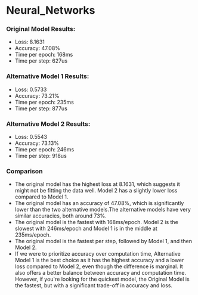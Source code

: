 # Neural_Networks

### Original Model Results:
- Loss: 8.1631
- Accuracy: 47.08%
- Time per epoch: 168ms
- Time per step: 627us


### Alternative Model 1 Results:
- Loss: 0.5733
- Accuracy: 73.21%
- Time per epoch: 235ms
- Time per step: 877us


### Alternative Model 2 Results:
- Loss: 0.5543
- Accuracy: 73.13%
- Time per epoch: 246ms
- Time per step: 918us

### Comparison
- The original model has the highest loss at 8.1631, which suggests it might not be fitting the data well. Model 2 has a slightly lower loss compared to Model 1.
- The original model has an accuracy of 47.08%, which is significantly lower than the two alternative models.The alternative models have very similar accuracies, both around 73%.
- The original model is the fastest with 168ms/epoch. Model 2 is the slowest with 246ms/epoch and Model 1 is in the middle at 235ms/epoch.
- The original model is the fastest per step, followed by Model 1, and then Model 2.
- If we were to prioritize accuracy over computation time, Alternative Model 1 is the best choice as it has the highest accuracy and a lower loss compared to Model 2, even though the difference is marginal. It also offers a better balance between accuracy and computation time. However, if you're looking for the quickest model, the Original Model is the fastest, but with a significant trade-off in accuracy and loss.